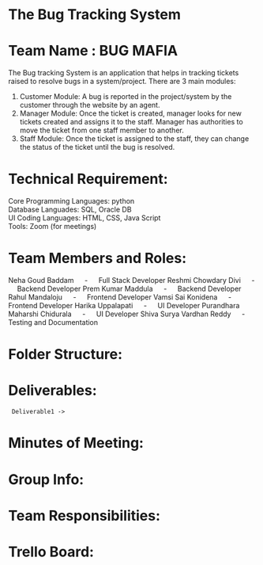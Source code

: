 # The Bug Tracking System
# Team Name : BUG MAFIA


The Bug tracking System is an application that helps in tracking tickets raised to resolve bugs in a system/project. 
There are 3 main modules: 
1. Customer Module: A bug is reported in the project/system by the customer through the website by an agent. 
2. Manager Module: Once the ticket is created, manager looks for new tickets created and assigns it to the staff. Manager has authorities to move the ticket from one staff member to another.
3. Staff Module: Once the ticket is assigned to the staff, they can change the status of the ticket until the bug is resolved. 

# Technical Requirement: 

Core Programming Languages: python <br/>
Database Languades: SQL, Oracle DB <br/>
UI Coding Languages: HTML, CSS, Java Script <br/>
Tools: Zoom (for meetings) <br/>

# Team Members and Roles:
Neha Goud Baddam &emsp; - &emsp; Full Stack Developer
Reshmi Chowdary Divi &emsp; - &emsp; Backend Developer
Prem Kumar Maddula &emsp; - &emsp; Backend Developer
Rahul Mandaloju &emsp; - &emsp; Frontend Developer
Vamsi Sai Konidena &emsp; - &emsp; Frontend Developer
Harika Uppalapati &emsp; - &emsp; UI Developer
Purandhara Maharshi Chidurala &emsp; - &emsp; UI Developer
Shiva Surya Vardhan Reddy &emsp; - &emsp; Testing and Documentation

# Folder Structure:
  # Deliverables:
     Deliverable1 -> 
    
  # Minutes of Meeting:
  
  # Group Info:
  
  # Team Responsibilities:
  
  # Trello Board:
  
